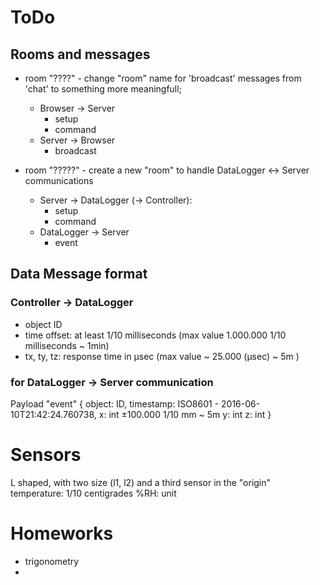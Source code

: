# ToDo

## Rooms and messages
- room "????" - change "room" name for 'broadcast' messages from 'chat' to something more meaningfull;
  - Browser -> Server
    - setup
    - command
  - Server -> Browser
    - broadcast

- room "?????" - create a new "room" to handle DataLogger <-> Server communications
  - Server -> DataLogger (-> Controller):
    - setup
    - command
  - DataLogger -> Server
    - event



## Data Message format

### Controller -> DataLogger
- object ID
- time offset: at least 1/10 milliseconds (max value 1.000.000 1/10 milliseconds ~ 1min)
- tx, ty, tz: response time in µsec (max value ~ 25.000 (µsec) ~ 5m )


### for DataLogger -> Server communication

Payload "event"
{
    object: ID,
    timestamp: ISO8601 - 2016-06-10T21:42:24.760738,
    x: int    ±100.000  1/10 mm ~ 5m
    y: int
    z: int
}

# Sensors

L shaped, with two size (l1, l2) and a third sensor in the "origin"
temperature: 1/10 centigrades
%RH: unit

# Homeworks
- trigonometry
-